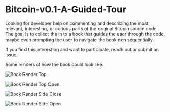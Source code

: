 # Bitcoin-v0.1-A-Guided-Tour

Looking for developer help on commenting and describing the most relevant, interesting, or curious parts of the original Bitcoin source code. The goal is to collect the in to a book that guides the user through the code, maybe even prompting the user to navigate the book non sequentially.

If you find this interesting and want to participate, reach out or submit an issue.


Some renders of how the book could look like.

![Book Render Top](https://piratehash.com/wp-content/uploads/2019/12/Bitcoin_Book_Tour_cover.jpg)

![Book Render Top Open](https://piratehash.com/wp-content/uploads/2019/12/Bitcoin_Book_Tour_open_top.jpg)

![Book Render Side Close](https://piratehash.com/wp-content/uploads/2019/12/Bitcoin_Book_Tour_cover_up.jpg)

![Book Render Side Open](https://piratehash.com/wp-content/uploads/2019/12/Bitcoin_Book_Tour_open_tele.jpg)
